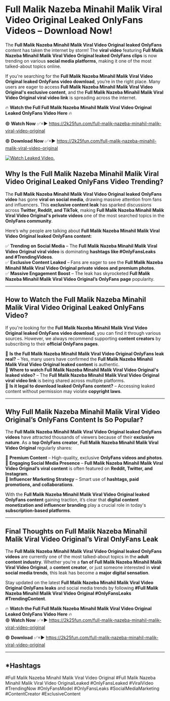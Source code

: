 # Full Malik Nazeba Minahil Malik Viral Video Original Leaked OnlyFans Videos – Download Now!

The **Full Malik Nazeba Minahil Malik Viral Video Original leaked OnlyFans** content has taken the internet by storm! The **viral video** featuring **Full Malik Nazeba Minahil Malik Viral Video Original leaked OnlyFans clips** is now trending on various **social media platforms**, making it one of the most talked-about topics online.  

If you're searching for the **Full Malik Nazeba Minahil Malik Viral Video Original leaked OnlyFans video download**, you’re in the right place. Many users are eager to access **Full Malik Nazeba Minahil Malik Viral Video Original's exclusive content**, and the **Full Malik Nazeba Minahil Malik Viral Video Original viral video link** is spreading across the internet.  

🔥 **Watch the Full Full Malik Nazeba Minahil Malik Viral Video Original Leaked OnlyFans Video Here** 🔥  

🟢 **Watch Now** ✅=► https://2k25fun.com/full-malik-nazeba-minahil-malik-viral-video-original

🟢 **Download Now** ✅=► https://2k25fun.com/full-malik-nazeba-minahil-malik-viral-video-original

[![Watch Leaked Video.](https://miro.medium.com/v2/resize:fit:828/format:webp/1*cilzJN44JGOrTw9NJCrNHA.gif "Watch Leaked Video")](https://2k25fun.com/full-malik-nazeba-minahil-malik-viral-video-original)

## **Why Is the Full Malik Nazeba Minahil Malik Viral Video Original Leaked OnlyFans Video Trending?**  

The **Full Malik Nazeba Minahil Malik Viral Video Original leaked OnlyFans video** has gone **viral on social media**, drawing massive attention from fans and influencers. This **exclusive content leak** has sparked discussions across **Twitter, Reddit, and TikTok**, making **Full Malik Nazeba Minahil Malik Viral Video Original's private videos** one of the most searched topics in the **OnlyFans community**.  

Here’s why people are talking about **Full Malik Nazeba Minahil Malik Viral Video Original leaked OnlyFans content**:  

✅ **Trending on Social Media** – The **Full Malik Nazeba Minahil Malik Viral Video Original viral video** is dominating **hashtags like #OnlyFansLeaks and #TrendingVideos**.  
✅ **Exclusive Content Leaked** – Fans are eager to see the **Full Malik Nazeba Minahil Malik Viral Video Original private videos and premium photos**.  
✅ **Massive Engagement Boost** – The leak has skyrocketed **Full Malik Nazeba Minahil Malik Viral Video Original’s OnlyFans page** popularity.  

---

## **How to Watch the Full Malik Nazeba Minahil Malik Viral Video Original Leaked OnlyFans Video?**  

If you're looking for the **Full Malik Nazeba Minahil Malik Viral Video Original leaked OnlyFans video download**, you can find it through various sources. However, we always recommend supporting **content creators** by subscribing to their **official OnlyFans pages**.  

🔹 **Is the Full Malik Nazeba Minahil Malik Viral Video Original OnlyFans leak real?** – Yes, many users have confirmed the **Full Malik Nazeba Minahil Malik Viral Video Original leaked content** is authentic.  
🔹 **Where to watch Full Malik Nazeba Minahil Malik Viral Video Original's leaked video?** – The **Full Malik Nazeba Minahil Malik Viral Video Original viral video link** is being shared across multiple platforms.  
🔹 **Is it legal to download leaked OnlyFans content?** – Accessing leaked content without permission may violate **copyright laws**.  

---

## **Why Full Malik Nazeba Minahil Malik Viral Video Original’s OnlyFans Content Is So Popular?**  

The **Full Malik Nazeba Minahil Malik Viral Video Original leaked OnlyFans videos** have attracted thousands of viewers because of their **exclusive nature**. As a **top OnlyFans creator**, **Full Malik Nazeba Minahil Malik Viral Video Original** regularly shares:  

📌 **Premium Content** – High-quality, exclusive **OnlyFans videos and photos**.  
📌 **Engaging Social Media Presence** – **Full Malik Nazeba Minahil Malik Viral Video Original’s viral content** is often featured on **Reddit, Twitter, and Instagram**.  
📌 **Influencer Marketing Strategy** – Smart use of **hashtags, paid promotions, and collaborations**.  

With the **Full Malik Nazeba Minahil Malik Viral Video Original leaked OnlyFans content** gaining traction, it’s clear that **digital content monetization and influencer branding** play a crucial role in today's **subscription-based platforms**.  

---

## **Final Thoughts on Full Malik Nazeba Minahil Malik Viral Video Original’s Viral OnlyFans Leak**  

The **Full Malik Nazeba Minahil Malik Viral Video Original leaked OnlyFans videos** are currently one of the most talked-about topics in the **adult content industry**. Whether you're a **fan of Full Malik Nazeba Minahil Malik Viral Video Original**, a **content creator**, or just someone interested in **viral social media trends**, this leak has become a **major digital sensation**.  

Stay updated on the latest **Full Malik Nazeba Minahil Malik Viral Video Original OnlyFans leaks** and social media trends by following **#Full Malik Nazeba Minahil Malik Viral Video Original #OnlyFansLeaks #TrendingContent**.  

🔥 **Watch the Full Full Malik Nazeba Minahil Malik Viral Video Original Leaked OnlyFans Video Here** 🔥  
🟢 **Watch Now** ✅=► https://2k25fun.com/full-malik-nazeba-minahil-malik-viral-video-original

🟢 **Download** ✅=► https://2k25fun.com/full-malik-nazeba-minahil-malik-viral-video-original

---

## *Hashtags
#Full Malik Nazeba Minahil Malik Viral Video Original #Full Malik Nazeba Minahil Malik Viral Video OriginalLeaked #OnlyFansLeaked #ViralVideo #TrendingNow #OnlyFansModel #OnlyFansLeaks #SocialMediaMarketing #ContentCreator #ExclusiveContent  